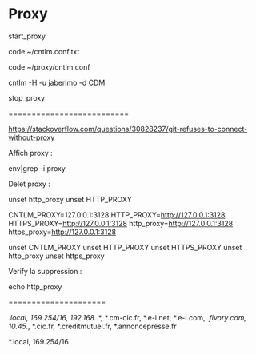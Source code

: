 # Proxy

 start_proxy   

code ~/cntlm.conf.txt 

code ~/proxy/cntlm.conf 

cntlm -H -u jaberimo -d CDM

stop_proxy       

==========================

https://stackoverflow.com/questions/30828237/git-refuses-to-connect-without-proxy


Affich proxy : 

env|grep -i proxy


Delet proxy : 

 unset http_proxy
unset HTTP_PROXY

CNTLM_PROXY=127.0.0.1:3128
HTTP_PROXY=http://127.0.0.1:3128
HTTPS_PROXY=http://127.0.0.1:3128
http_proxy=http://127.0.0.1:3128
https_proxy=http://127.0.0.1:3128

unset CNTLM_PROXY
unset HTTP_PROXY
unset HTTPS_PROXY
unset http_proxy
unset https_proxy


Verify la suppression : 

  echo http_proxy 

=====================

*.local, 169.254/16, 192.168.*.*, *.cm-cic.fr, *.e-i.net, *.e-i.com, *.fivory.com, 10.45.*, *.cic.fr, *.creditmutuel.fr, *.annoncepresse.fr

*.local, 169.254/16




    
